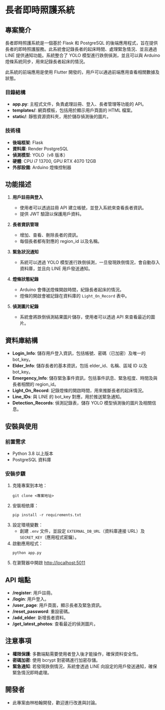 # 長者即時照護系統

## 專案簡介
長者即時照護系統是一個基於 Flask 和 PostgreSQL 的後端應用程式，旨在提供長者的即時照護服務。此系統會記錄長者的起床時間、處理緊急情況、並且通過 LINE 提供通知功能。系統整合了 YOLO 模型進行跌倒偵測，並且可以與 Arduino 燈條系統同步，用來記錄長者起床的情況。

此系統的前端應用是使用 Flutter 開發的，用戶可以通過前端應用查看相關數據及狀態。

### 目錄結構
- **app.py**: 主程式文件，負責處理註冊、登入、長者管理等功能的 API。
- **templates/**: 網頁模板，包括用於顯示用戶頁面的 HTML 檔案。
- **static/**: 靜態資源資料夾，用於儲存偵測後的圖片。

### 技術棧
- **後端框架**: Flask
- **資料庫**: Render PostgreSQL
- **偵測模型**: YOLO（v8 版本）
- **硬體**: CPU i7 13700, GPU RTX 4070 12GB
- **外部設備**: Arduino 燈條控制器

## 功能描述
1. **用戶註冊與登入**
    - 使用者可以透過註冊 API 建立帳號，並登入系統來查看長者資訊。
    - 提供 JWT 驗證以保護用戶資料。

2. **長者資訊管理**
    - 增加、查看、刪除長者的資訊。
    - 每個長者都有對應的 region_id 以及名稱。

3. **緊急狀況通知**
    - 系統可以透過 YOLO 模型進行跌倒偵測，一旦發現跌倒情況，會自動存入資料庫，並且向 LINE 用戶發送通知。

4. **燈條狀態紀錄**
    - Arduino 會傳送燈條開啟時間，紀錄長者起床的情況。
    - 燈條的開啟會被記錄在資料庫的 `Light_On_Record` 表中。

5. **偵測圖片紀錄**
    - 系統會將跌倒偵測結果圖片儲存，使用者可以透過 API 來查看最近的圖片。

## 資料庫結構
- **Login_Info**: 儲存用戶登入資訊，包括帳號、密碼（已加密）及唯一的 bot_key。
- **Elder_Info**: 儲存長者的基本資訊，包括 elder_id、名稱、區域 ID 以及 bot_key。
- **Emergency_Info**: 儲存緊急事件資訊，包括事件訊息、緊急程度、時間及與長者相關的 region_id。
- **Light_On_Record**: 記錄燈條的開啟時間，用來推斷長者的起床情況。
- **Line_IDs**: 與 LINE 的 bot_key 對應，用於推送緊急通知。
- **Detection_Records**: 偵測記錄表，儲存 YOLO 模型偵測後的圖片及相關信息。

## 安裝與使用

### 前置需求
- Python 3.8 以上版本
- PostgreSQL 資料庫

### 安裝步驟
1. 克隆專案到本地：
   ```
   git clone <專案地址>
   ```
2. 安裝相依庫：
   ```
   pip install -r requirements.txt
   ```
3. 設定環境變數：
   - 創建 `.env` 文件，並設定 `EXTERNAL_DB_URL`（資料庫連接 URL）及 `SECRET_KEY`（應用程式密鑰）。
4. 啟動應用程式：
   ```
   python app.py
   ```
5. 在瀏覽器中開啟 [http://localhost:5011](http://localhost:5011)

## API 端點
- **/register**: 用戶註冊。
- **/login**: 用戶登入。
- **/user_page**: 用戶頁面，顯示長者及緊急資訊。
- **/reset_password**: 重設密碼。
- **/add_elder**: 新增長者資料。
- **/get_latest_photos**: 查看最近的偵測圖片。

## 注意事項
- **權限保護**: 多數端點需要使用者登入後才能操作，確保資料安全性。
- **密碼加密**: 使用 bcrypt 對密碼進行加密存儲。
- **緊急通知**: 若發現跌倒情況，系統會透過 LINE 向設定的用戶發送通知，確保緊急情況即時處理。

## 開發者
- 此專案由林柏翰開發，歡迎進行改進與討論。
